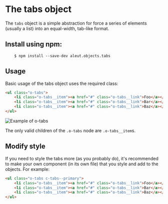 # The tabs object

The `tabs` object is a simple abstraction for force a series of elements
(usually a list) into an equal-width, tab-like format.

## Install using npm:

```ssh
    $ npm install --save-dev aleut.objects.tabs

```

## Usage

Basic usage of the tabs object uses the required class:

```html
<ul class="o-tabs">
	<li class="o-tabs__item"><a href="#" class="o-tabs__link">Foo</a></li>
	<li class="o-tabs__item"><a href="#" class="o-tabs__link">Bar</a></li>
	<li class="o-tabs__item"><a href="#" class="o-tabs__link">Baz</a></li>
</ul>

```

![Example of o-tabs](https://github.com/aleutcss/Aleut/tree/gh-pages/public/img/o-tabs.png)

The only valid children of the `.o-tabs` node are `.o-tabs__item`s.


## Modify style
If you need to style the tabs more (as you probably do), it's recommended to make your own component (in its own file) that you style and add to the objects.
For example:

```html
<ul class="o-tabs c-tabs--primary">
	<li class="o-tabs__item"><a href="#" class="o-tabs__link">Foo</a></li>
	<li class="o-tabs__item"><a href="#" class="o-tabs__link">Bar</a></li>
	<li class="o-tabs__item"><a href="#" class="o-tabs__link">Baz</a></li>
</ul>
```
